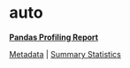 # auto

[**Pandas Profiling Report**](https://epistasislab.github.io/penn-ml-benchmarks/profile/auto.html)

[Metadata](metadata.yaml) | [Summary Statistics](summary_stats.csv)

